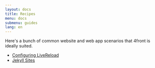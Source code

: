 ```yaml
---
layout: docs
title: Recipes
menu: docs
submenu: guides
lang: en
---
```


Here's a bunch of common website and web app scenarios that 4front is ideally suited.

- [Configuring LiveReload](/docs/guides/livereload.html)
- [Jekyll Sites](/docs/guides/jekyll-sites.html)
